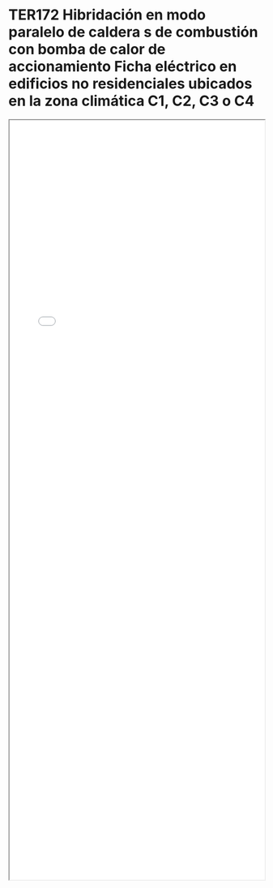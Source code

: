 
# TER172  Hibridación en modo paralelo de caldera s de combustión con bomba de calor de accionamiento Ficha eléctrico en edificios no residenciales ubicados en la zona climática C1, C2, C3 o C4

<iframe src="../TER172  Hibridación en modo paralelo de caldera s de combustión con bomba de calor de accionamiento Ficha eléctrico en edificios no residenciales ubicados en la zona climática C1, C2, C3 o C4.pdf" width="100%" height="1500px"></iframe>

